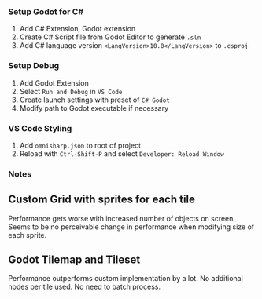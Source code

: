 ### Setup Godot for C#
1. Add C# Extension, Godot extension
2. Create C# Script file from Godot Editor to generate `.sln`
3. Add C# language version `<LangVersion>10.0</LangVersion>` to `.csproj`
   
### Setup Debug
1. Add Godot Extension
2. Select `Run and Debug` in `VS Code`
3. Create launch settings with preset of `C# Godot`
4. Modify path to Godot executable if necessary

### VS Code Styling
1. Add `omnisharp.json` to root of project
2. Reload with `Ctrl-Shift-P` and select `Developer: Reload Window`

### Notes
## Custom Grid with sprites for each tile
Performance gets worse with increased number of objects on screen. Seems to be no perceivable change in performance when modifying size of each sprite.

## Godot Tilemap and Tileset
Performance outperforms custom implementation by a lot. No additional nodes per tile used. No need to batch process.